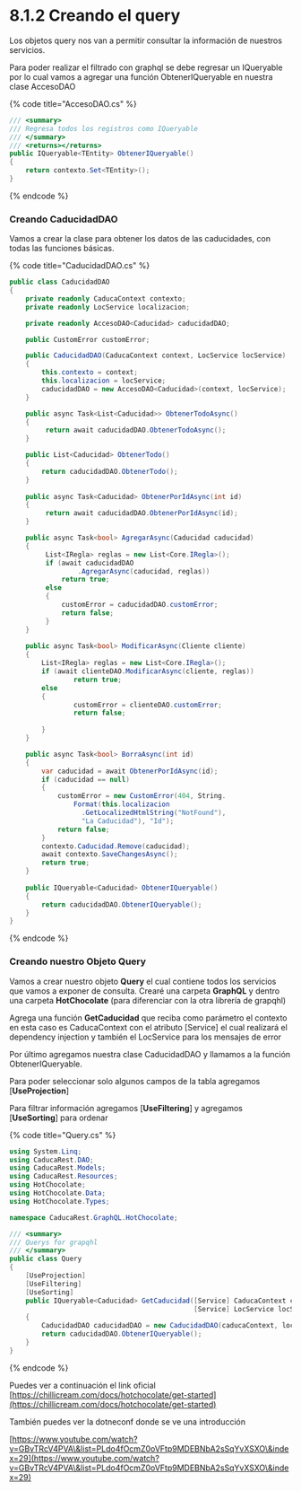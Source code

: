 # 8.1.2 Creando el query

Los objetos query nos van a permitir consultar la información de nuestros servicios.&#x20;

Para poder realizar el filtrado con graphql se debe regresar un IQueryable por lo cual vamos a agregar una función ObtenerIQueryable en nuestra clase AccesoDAO

{% code title="AccesoDAO.cs" %}
```csharp
/// <summary>
/// Regresa todos los registros como IQueryable
/// </summary>
/// <returns></returns>
public IQueryable<TEntity> ObtenerIQueryable()
{
    return contexto.Set<TEntity>();
}
```
{% endcode %}

### Creando CaducidadDAO

Vamos a crear la clase para obtener los datos de las caducidades, con todas las funciones básicas.

{% code title="CaducidadDAO.cs" %}
```csharp
public class CaducidadDAO
{
    private readonly CaducaContext contexto;
    private readonly LocService localizacion;

    private readonly AccesoDAO<Caducidad> caducidadDAO;

    public CustomError customError;

    public CaducidadDAO(CaducaContext context, LocService locService)
    {
        this.contexto = context;
        this.localizacion = locService;
        caducidadDAO = new AccesoDAO<Caducidad>(context, locService);
    }

    public async Task<List<Caducidad>> ObtenerTodoAsync()
    {
         return await caducidadDAO.ObtenerTodoAsync();
    }

    public List<Caducidad> ObtenerTodo()
    {
        return caducidadDAO.ObtenerTodo();
    }
    
    public async Task<Caducidad> ObtenerPorIdAsync(int id)
    {
         return await caducidadDAO.ObtenerPorIdAsync(id);
    }

    public async Task<bool> AgregarAsync(Caducidad caducidad)
    {
         List<IRegla> reglas = new List<Core.IRegla>();
         if (await caducidadDAO
                 .AgregarAsync(caducidad, reglas))
             return true;
         else
         {
             customError = caducidadDAO.customError;
             return false;
         }
    }
      
    public async Task<bool> ModificarAsync(Cliente cliente)
    {
        List<IRegla> reglas = new List<Core.IRegla>();
        if (await clienteDAO.ModificarAsync(cliente, reglas))
                return true;
        else
        {
                customError = clienteDAO.customError;
                return false;
        
        }
    }

    public async Task<bool> BorraAsync(int id)
    {
        var caducidad = await ObtenerPorIdAsync(id);
        if (caducidad == null)
        {
            customError = new CustomError(404, String.
                Format(this.localizacion
                  .GetLocalizedHtmlString("NotFound"), 
                  "La Caducidad"), "Id");
            return false;
        }
        contexto.Caducidad.Remove(caducidad);
        await contexto.SaveChangesAsync();
        return true;
    }
    
    public IQueryable<Caducidad> ObtenerIQueryable()
    {
        return caducidadDAO.ObtenerIQueryable();
    }
}
```
{% endcode %}

### Creando nuestro Objeto Query

Vamos a crear nuestro objeto **Query** el cual contiene todos los servicios que vamos a exponer de consulta. Crearé una carpeta **GraphQL** y dentro una carpeta **HotChocolate**  (para diferenciar con la otra librería de grapqhl)

Agrega una función **GetCaducidad** que reciba como parámetro el contexto en esta caso es CaducaContext con el atributo \[Service] el cual realizará el dependency injection y también el LocService para los mensajes de error

Por último agregamos nuestra clase CaducidadDAO y llamamos a la función ObtenerIQueryable.

Para poder seleccionar solo algunos campos de la tabla agregamos \[**UseProjection**]

Para filtrar información agregamos \[**UseFiltering**] y agregamos  \[**UseSorting**] para ordenar

{% code title="Query.cs" %}
```csharp
using System.Linq;
using CaducaRest.DAO;
using CaducaRest.Models;
using CaducaRest.Resources;
using HotChocolate;
using HotChocolate.Data;
using HotChocolate.Types;

namespace CaducaRest.GraphQL.HotChocolate;

/// <summary>
/// Querys for grapqhl
/// </summary>
public class Query
{
    [UseProjection]
    [UseFiltering]
    [UseSorting]
    public IQueryable<Caducidad> GetCaducidad([Service] CaducaContext caducaContext, 
                                              [Service] LocService locService) 
    {
        CaducidadDAO caducidadDAO = new CaducidadDAO(caducaContext, locService);
        return caducidadDAO.ObtenerIQueryable();
    }
}
```
{% endcode %}

Puedes ver a continuación el link oficial [https://chillicream.com/docs/hotchocolate/get-started](https://chillicream.com/docs/hotchocolate/get-started)

También puedes ver la dotneconf donde se ve una introducción

[https://www.youtube.com/watch?v=GBvTRcV4PVA\&list=PLdo4fOcmZ0oVFtp9MDEBNbA2sSqYvXSXO\&index=29](https://www.youtube.com/watch?v=GBvTRcV4PVA\&list=PLdo4fOcmZ0oVFtp9MDEBNbA2sSqYvXSXO\&index=29)

